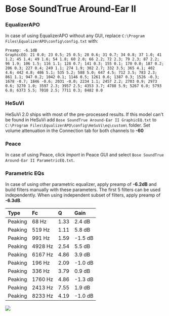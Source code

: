 # Bose SoundTrue Around-Ear II

### EqualizerAPO
In case of using EqualizerAPO without any GUI, replace `C:\Program Files\EqualizerAPO\config\config.txt`
with:
```
Preamp: -6.1dB
GraphicEQ: 21 0.0; 23 0.5; 25 0.5; 28 0.6; 31 0.7; 34 0.8; 37 1.0; 41 1.2; 45 1.4; 49 1.6; 54 1.8; 60 2.0; 66 2.2; 72 2.3; 79 2.3; 87 2.2; 96 1.9; 106 1.5; 116 1.1; 128 0.7; 141 0.3; 155 0.1; 170 0.0; 187 0.2; 206 0.3; 227 0.4; 249 1.1; 274 1.9; 302 2.7; 332 3.5; 365 4.1; 402 4.6; 442 4.8; 486 5.1; 535 5.2; 588 5.0; 647 4.5; 712 3.5; 783 2.3; 861 1.1; 947 0.2; 1042 0.1; 1146 0.5; 1261 0.6; 1387 0.3; 1526 -0.3; 1678 -0.7; 1846 -0.6; 2031 -0.0; 2234 1.1; 2457 2.2; 2703 0.9; 2973 0.6; 3270 1.0; 3597 2.3; 3957 2.5; 4353 3.7; 4788 5.9; 5267 6.0; 5793 6.0; 6373 5.5; 7010 2.5; 7711 0.3; 8482 0.0
```

### HeSuVi
HeSuVi 2.0 ships with most of the pre-processed results. If this model can't be found in HeSuVi add
`Bose SoundTrue Around-Ear II GraphicEQ.txt` to `C:\Program Files\EqualizerAPO\config\HeSuVi\eq\custom\` folder.
Set volume attenuation in the Connection tab for both channels to **-60**

### Peace
In case of using Peace, click *Import* in Peace GUI and select `Bose SoundTrue Around-Ear II ParametricEQ.txt`.

### Parametric EQs
In case of using other parametric equalizer, apply preamp of **-6.2dB** and build filters manually
with these parameters. The first 5 filters can be used independently.
When using independent subset of filters, apply preamp of **-6.3dB**.

| Type    | Fc      |    Q | Gain    |
|:--------|:--------|:-----|:--------|
| Peaking | 68 Hz   | 1.33 | 2.4 dB  |
| Peaking | 519 Hz  | 1.11 | 5.8 dB  |
| Peaking | 991 Hz  | 1.59 | -1.5 dB |
| Peaking | 4928 Hz | 2.54 | 5.5 dB  |
| Peaking | 6167 Hz | 4.86 | 3.9 dB  |
| Peaking | 196 Hz  | 2.09 | -1.0 dB |
| Peaking | 336 Hz  | 3.79 | 0.9 dB  |
| Peaking | 1760 Hz | 4.86 | -1.3 dB |
| Peaking | 2413 Hz | 7.55 | 1.9 dB  |
| Peaking | 8233 Hz | 4.19 | -1.0 dB |

![](https://raw.githubusercontent.com/jaakkopasanen/AutoEq/master/results/rtings/sbaf-serious/Bose%20SoundTrue%20Around-Ear%20II/Bose%20SoundTrue%20Around-Ear%20II.png)